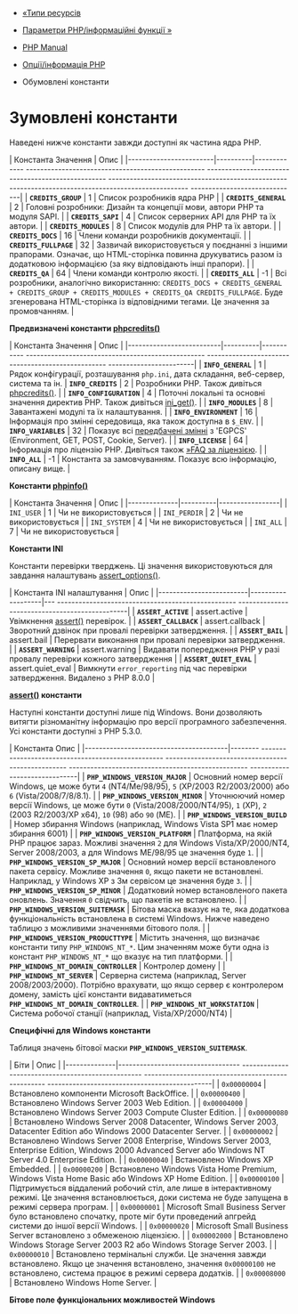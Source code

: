 - [«Типи ресурсів](info.resources.md)
- [Параметри PHP/інформаційні функції »](ref.info.md)

- [PHP Manual](index.md)
- [Опції/інформація PHP](book.info.md)
- Обумовлені константи

# Зумовлені константи

Наведені нижче константи завжди доступні як частина ядра PHP.

| Константа Значення | Опис |
|------------------------|----------|------------- -------------------------------------------------- -------------------------------------------------- -------------------------------------------------- -------------------------------------------------- ------------------------------|
| **`CREDITS_GROUP`** | 1 | Список розробників ядра PHP |
| **`CREDITS_GENERAL`** | 2 | Головні розробники: Дизайн та концепції мови, автори PHP та модуля SAPI. |
| **`CREDITS_SAPI`** | 4 | Список серверних API для PHP та їх автори. |
| **`CREDITS_MODULES`** | 8 | Список модулів для PHP та їх автори. |
| **`CREDITS_DOCS`** | 16 | Члени команди розробників документації. |
| **`CREDITS_FULLPAGE`** | 32 | Зазвичай використовується у поєднанні з іншими прапорами. Означає, що HTML-сторінка повинна друкуватись разом із додатковою інформацією (за яку відповідають інші прапори). |
| **`CREDITS_QA`** | 64 | Члени команди контролю якості. |
| **`CREDITS_ALL`** | -1 | Всі розробники, аналогічно використанню: `CREDITS_DOCS + CREDITS_GENERAL + CREDITS_GROUP + CREDITS_MODULES + CREDITS_QA CREDITS_FULLPAGE`. Буде згенерована HTML-сторінка із відповідними тегами. Це значення за промовчанням. |

**Предвизначені константи [phpcredits()](function.phpcredits.md)**

| Константа Значення | Опис |
|--------------------------|----------|----------- -------------------------------------------------- -------------------------------------------------- ------------------------|
| **`INFO_GENERAL`** | 1 | Рядок конфігурації, розташування `php.ini`, дата складання, веб-сервер, система та ін.
| **`INFO_CREDITS`** | 2 | Розробники PHP. Також дивіться [phpcredits()](function.phpcredits.md). |
| **`INFO_CONFIGURATION`** | 4 | Поточні локальні та основні значення директив PHP. Також дивіться [ini_get()](function.ini-get.md). |
| **`INFO_MODULES`** | 8 | Завантажені модулі та їх налаштування. |
| **`INFO_ENVIRONMENT`** | 16 | Інформація про змінні середовища, яка також доступна в `$_ENV`. |
| **`INFO_VARIABLES`** | 32 | Показує всі [передбачені змінні](language.variables.predefined.md) з 'EGPCS' (Environment, GET, POST, Cookie, Server). |
| **`INFO_LICENSE`** | 64 | Інформація про ліцензію PHP. Дивіться також [»FAQ за ліцензією](https://www.php.net/license/). |
| **`INFO_ALL`** | -1 | Константа за замовчуванням. Показує всю інформацію, описану вище. |

**Константи [phpinfo()](function.phpinfo.md)**

| Константа Значення | Опис |
|--------------|----------|-----------------|
| `INI_USER` | 1 | Чи не використовується |
| `INI_PERDIR` | 2 | Чи не використовується |
| `INI_SYSTEM` | 4 | Чи не використовується |
| `INI_ALL` | 7 | Чи не використовується |

**Константи INI**

Константи перевірки тверджень. Ці значення використовуються для завдання
налаштувань [assert_options()](function.assert-options.md).

| Константа INI налаштування | Опис |
|-------------------------|-------------------|--- -------------------------------------------------- -----------------------------------------------|
| **`ASSERT_ACTIVE`** | assert.active | Увімкнення [assert()](function.assert.md) перевірок. |
| **`ASSERT_CALLBACK`** | assert.callback | Зворотний дзвінок при провалі перевірки затвердження. |
| **`ASSERT_BAIL`** | assert.bail | Перервати виконання при провалі перевірки затвердження. |
| **`ASSERT_WARNING`** | assert.warning | Видавати попередження PHP у разі провалу перевірки кожного затвердження |
| **`ASSERT_QUIET_EVAL`** | assert.quiet_eval | Вимкнути `error_reporting` під час перевірки затвердження. Видалено з PHP 8.0.0 |

**[assert()](function.assert.md) константи**

Наступні константи доступні лише під Windows. Вони дозволяють витягти
різноманітну інформацію про версії програмного забезпечення. Усі константи
доступні з PHP 5.3.0.

| Константа Опис |
|----------------------------------------|-------- -------------------------------------------------- -------------------------------------------------- -------------------------------------------------- ------------------------------|
| **`PHP_WINDOWS_VERSION_MAJOR`** | Основний номер версії Windows, це може бути `4` (NT4/Me/98/95), `5` (XP/2003 R2/2003/2000) або `6` (Vista/2008/7/8/8.1). |
| **`PHP_WINDOWS_VERSION_MINOR`** | Уточнюючий номер версії Windows, це може бути `0` (Vista/2008/2000/NT4/95), `1` (XP), `2` (2003 R2/2003/XP x64), `10` (98) або `90` (ME). |
| **`PHP_WINDOWS_VERSION_BUILD`** | Номер збирання Windows (наприклад, Windows Vista SP1 має номер збирання 6001) |
| **`PHP_WINDOWS_VERSION_PLATFORM`** | Платформа, на якій PHP працює зараз. Можливі значення `2` для Windows Vista/XP/2000/NT4, Server 2008/2003, а для Windows ME/98/95 це значення буде `1`. |
| **`PHP_WINDOWS_VERSION_SP_MAJOR`** | Основний номер версії встановленого пакета сервісу. Можливе значення `0`, якщо пакети не встановлені. Наприклад, у Windows XP з 3м сервісом це значення буде `3`. |
| **`PHP_WINDOWS_VERSION_SP_MINOR`** | Додатковий номер встановленого пакета оновлень. Значення `0` свідчить, що пакетів не встановлено. |
| **`PHP_WINDOWS_VERSION_SUITEMASK`** | Бітова маска вказує на те, яка додаткова функціональність встановлена в системі Windows. Нижче наведено таблицю з можливими значеннями бітового поля. |
| **`PHP_WINDOWS_VERSION_PRODUCTTYPE`** | Містить значення, що визначає константи типу `PHP_WINDOWS_NT_*`. Цим значенням може бути одна із констант `PHP_WINDOWS_NT_*` що вказує на тип платформи. |
| **`PHP_WINDOWS_NT_DOMAIN_CONTROLLER`** | Контролер домену |
| **`PHP_WINDOWS_NT_SERVER`** | Серверна система (наприклад, Server 2008/2003/2000). Потрібно врахувати, що якщо сервер є контролером домену, замість цієї константи видаватиметься **`PHP_WINDOWS_NT_DOMAIN_CONTROLLER`**. |
| **`PHP_WINDOWS_NT_WORKSTATION`** | Система робочої станції (наприклад, Vista/XP/2000/NT4) |

**Специфічні для Windows константи**

Таблиця значень бітової маски **`PHP_WINDOWS_VERSION_SUITEMASK`**.

| Біти | Опис |
|--------------|---------------------------------- -------------------------------------------------- -------------------------------------------------- ----------------------------------------------|
| `0x00000004` | Встановлено компоненти Microsoft BackOffice. |
| `0x00000400` | Встановлено Windows Server 2003 Web Edition. |
| `0x00004000` | Встановлено Windows Server 2003 Compute Cluster Edition. |
| `0x00000080` | Встановлено Windows Server 2008 Datacenter, Windows Server 2003, Datacenter Edition або Windows 2000 Datacenter Server. |
| `0x00000002` | Встановлено Windows Server 2008 Enterprise, Windows Server 2003, Enterprise Edition, Windows 2000 Advanced Server або Windows NT Server 4.0 Enterprise Edition. |
| `0x00000040` | Встановлено Windows XP Embedded. |
| `0x00000200` | Встановлено Windows Vista Home Premium, Windows Vista Home Basic або Windows XP Home Edition. |
| `0x00000100` | Підтримується віддалений робочий стіл, але лише в інтерактивному режимі. Це значення встановлюється, доки система не буде запущена в режимі сервера програм. |
| `0x00000001` | Microsoft Small Business Server було встановлено спочатку, проте міг бути проведений апгрейд системи до іншої версії Windows. |
| `0x00000020` | Microsoft Small Business Server встановлено з обмеженою ліцензією. |
| `0x00002000` | Встановлено Windows Storage Server 2003 R2 або Windows Storage Server 2003. |
| `0x00000010` | Встановлено термінальні служби. Це значення завжди встановлено. Якщо це значення встановлено, значення `0x00000100` не встановлено, система працює в режимі сервера додатків. |
| `0x00008000` | Встановлено Windows Home Server. |

**Бітове поле функціональних можливостей Windows**
